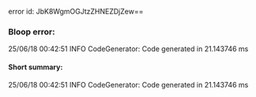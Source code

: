 error id: JbK8WgmOGJtzZHNEZDjZew==
### Bloop error:

25/06/18 00:42:51 INFO CodeGenerator: Code generated in 21.143746 ms
#### Short summary: 

25/06/18 00:42:51 INFO CodeGenerator: Code generated in 21.143746 ms